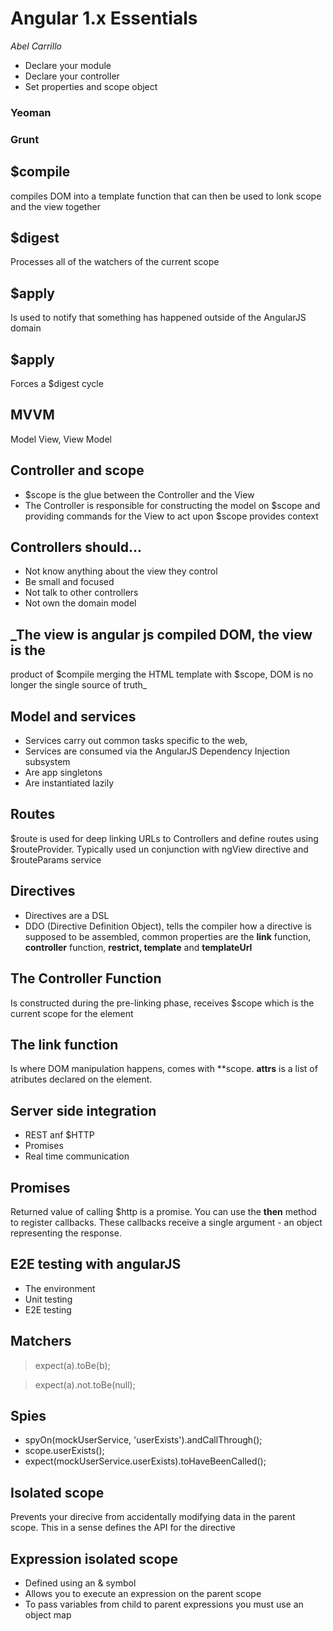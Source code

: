 # Angular 1.x Essentials

_Abel Carrillo_

* Declare your module
* Declare your controller
* Set properties and scope object

### Yeoman
### Grunt

## $compile
compiles DOM into a template function that can then be used
to lonk scope and the view together

## $digest
Processes all of the watchers of the current scope

## $apply
Is used to notify that something has happened outside of the
AngularJS domain

## $apply
Forces a $digest cycle

## MVVM
Model View, View Model

## Controller and scope
* $scope is the glue between the Controller and the View
* The Controller is responsible for constructing the model
on $scope and providing commands for the View to act upon
$scope provides context

## Controllers should...
* Not know anything about the view they control
* Be small and focused
* Not talk to other controllers
* Not own the domain model

## _The view is angular js compiled DOM, the view is the
product of $compile merging the HTML template with $scope,
DOM is no longer the single source of truth_

## Model and services
* Services carry out common tasks specific to the web,
* Services are consumed via the AngularJS Dependency
Injection subsystem
* Are app singletons
* Are instantiated lazily

## Routes
$route is used for deep linking URLs to Controllers
and define routes using $routeProvider.
Typically used un conjunction with ngView directive and
$routeParams service

## Directives
* Directives are a DSL
* DDO (Directive Definition Object), tells the compiler how a directive is
supposed to be assembled, common properties are the **link** function,
**controller** function, **restrict, template** and **templateUrl**

## The Controller Function
Is constructed during the pre-linking phase, receives $scope which is 
the current scope for the element

## The link function
Is where DOM manipulation happens, comes with **scope.
**attrs** is a list of atributes declared on the element.

## Server side integration
* REST anf $HTTP
* Promises
* Real time communication

## Promises
Returned value of calling $http is a promise.
You can use the **then** method to register callbacks.
These callbacks receive a single argument - an object
representing the response.

## E2E testing with angularJS
* The environment
* Unit testing
* E2E testing

## Matchers

> expect(a).toBe(b);

> expect(a).not.toBe(null);

## Spies
* spyOn(mockUserService, 'userExists').andCallThrough();
* scope.userExists();
* expect(mockUserService.userExists).toHaveBeenCalled();

## Isolated scope
Prevents your direcive from accidentally modifying data in the parent scope.
This in a sense defines the API for the directive

## Expression isolated scope
* Defined using an & symbol
* Allows you to execute an expression on the parent scope
* To pass variables from child to parent expressions you must use an object
map 
